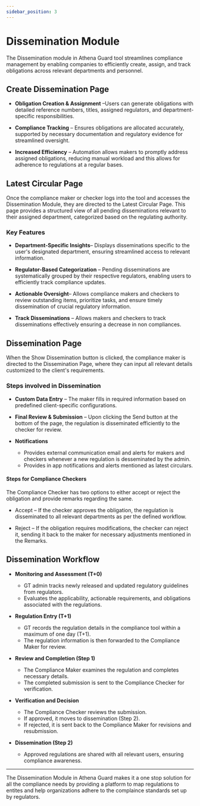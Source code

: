```yaml
---
sidebar_position: 3
---
```



# Dissemination Module

The Dissemination module in Athena Guard tool streamlines compliance management by enabling companies to efficiently create, assign, and track obligations across relevant departments and personnel.

## Create Dissemination Page
- **Obligation Creation & Assignment** –Users can generate obligations with detailed reference numbers, titles, assigned regulators, and department-specific responsibilities.

- **Compliance Tracking** – Ensures obligations are allocated accurately, supported by necessary documentation and regulatory evidence for streamlined oversight.

- **Increased Efficiency** – Automation allows makers to promptly address assigned obligations, reducing manual workload and this allows for adherence to regulations at a regular bases.


## Latest Circular Page
Once the compliance maker or checker logs into the tool and accesses the Dissemination Module, they are directed to the Latest Circular Page. This page provides a structured view of all pending disseminations relevant to their assigned department, categorized based on the regulating authority.
### Key Features
- **Department-Specific Insights**– Displays disseminations specific to the user's designated department, ensuring streamlined access to relevant information.

- **Regulator-Based Categorization** – Pending disseminations are systematically grouped by their respective regulators, enabling users to efficiently track compliance updates.

- **Actionable Oversight**– Allows compliance makers and checkers to review outstanding items, prioritize tasks, and ensure timely dissemination of crucial regulatory information.

- **Track Disseminations** – Allows makers and checkers to track disseminations effectively ensuring a decrease in non compliances.

## Dissemination Page
When the Show Dissemination button is clicked, the compliance maker is directed to the Dissemination Page, where they can input all relevant details customized to the client's requirements.
### Steps involved in Dissemination
- **Custom Data Entry** – The maker fills in required information based on predefined client-specific configurations.

- **Final Review & Submission** – Upon clicking the Send button at the bottom of the page, the regulation is disseminated efficiently to the checker for review.

- **Notifications** 
    - Provides external communication email and alerts for makers and checkers whenever a new regulation is desseminated by the admin.
    - Provides in app notifications and alerts mentioned as latest circulars. 

#### Steps for Compliance Checkers

The Compliance Checker has two options to either accept or reject the obligation and provide remarks regarding the same.
- Accept – If the checker approves the obligation, the regulation is disseminated to all relevant departments as per the defined workflow.

- Reject – If the obligation requires modifications, the checker can reject it, sending it back to the maker for necessary adjustments mentioned in the Remarks.

## Dissemination Workflow
- **Monitoring and Assessment (T+0)**
    - GT admin tracks newly released and updated regulatory guidelines from regulators.
    - Evaluates the applicability, actionable requirements, and obligations associated with the regulations.

- **Regulation Entry (T+1)**
    - GT records the regulation details in the compliance tool within a maximum of one day (T+1).
    - The regulation information is then forwarded to the Compliance Maker for review.

- **Review and Completion (Step 1)**
    - The Compliance Maker examines the regulation and completes necessary details.
    - The completed submission is sent to the Compliance Checker for verification.

- **Verification and Decision**
    - The Compliance Checker reviews the submission.
    - If approved, it moves to dissemination (Step 2).
    - If rejected, it is sent back to the Compliance Maker for revisions and resubmission.

- **Dissemination (Step 2)**
    - Approved regulations are shared with all relevant users, ensuring compliance awareness.





---
The Dissemination Module in Athena Guard makes it a one stop solution for all the compliance needs by providing a platform to map regulations to entites and help organizations adhere to the complaince standards set up by regulators.